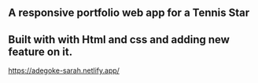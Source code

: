 ## A responsive portfolio web app for a  Tennis Star 
## Built with with Html and css and adding new feature on it.

https://adegoke-sarah.netlify.app/
